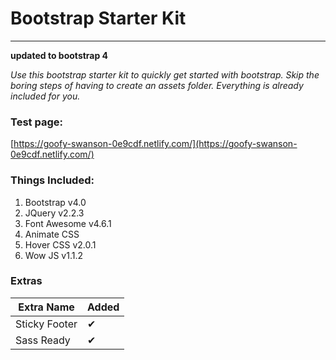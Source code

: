 

# Bootstrap Starter Kit
---

**updated to bootstrap 4**

*Use this bootstrap starter kit to quickly get started with bootstrap. Skip the boring steps of having to create an assets folder. Everything is already included for you.*

### Test page:

[https://goofy-swanson-0e9cdf.netlify.com/](https://goofy-swanson-0e9cdf.netlify.com/)

### Things Included:

1. Bootstrap v4.0
2. JQuery v2.2.3
3. Font Awesome v4.6.1
4. Animate CSS
5. Hover CSS  v2.0.1
6. Wow JS  v1.1.2

### Extras

Extra Name | Added
--- | ---
Sticky Footer |     &#x2714;
Sass Ready |  &#x2714;
